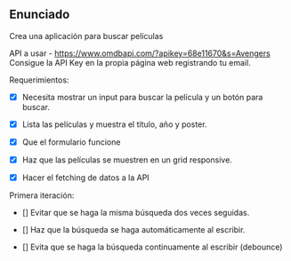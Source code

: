 ## Enunciado

Crea una aplicación para buscar películas

API a usar - https://www.omdbapi.com/?apikey=68e11670&s=Avengers
Consigue la API Key en la propia página web registrando tu email.

Requerimientos:

- [x] Necesita mostrar un input para buscar la película y un botón para buscar.

- [x] Lista las películas y muestra el título, año y poster.

- [x] Que el formulario funcione

- [x] Haz que las películas se muestren en un grid responsive.

- [x] Hacer el fetching de datos a la API

Primera iteración:

- [] Evitar que se haga la misma búsqueda dos veces seguidas.

- [] Haz que la búsqueda se haga automáticamente al escribir.

- [] Evita que se haga la búsqueda continuamente al escribir (debounce)